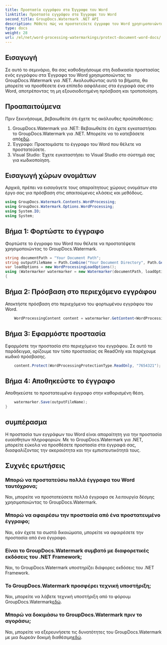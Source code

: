```yaml
---
title: Προστασία εγγράφου στα Έγγραφα του Word
linktitle: Προστασία εγγράφου στα Έγγραφα του Word
second_title: GroupDocs.Watermark .NET API
description: Μάθετε πώς να προστατεύετε έγγραφα του Word χρησιμοποιώντας το GroupDocs.Watermark για .NET. Ακολουθήστε το βήμα προς βήμα σεμινάριο για να προσθέσετε ασφάλεια στα έγγραφά σας χωρίς κόπο.
type: docs
weight: 28
url: /el/net/word-processing-watermarkings/protect-document-word-docs/
---
```

## Εισαγωγή
Σε αυτό το σεμινάριο, θα σας καθοδηγήσουμε στη διαδικασία προστασίας ενός εγγράφου στα Έγγραφα του Word χρησιμοποιώντας το GroupDocs.Watermark για .NET. Ακολουθώντας αυτά τα βήματα, θα μπορείτε να προσθέσετε ένα επίπεδο ασφάλειας στα έγγραφά σας στο Word, αποτρέποντας τη μη εξουσιοδοτημένη πρόσβαση και τροποποίηση.
## Προαπαιτούμενα
Πριν ξεκινήσουμε, βεβαιωθείτε ότι έχετε τις ακόλουθες προϋποθέσεις:
1.  GroupDocs.Watermark για .NET: Βεβαιωθείτε ότι έχετε εγκαταστήσει το GroupDocs.Watermark για .NET. Μπορείτε να το κατεβάσετε από[εδώ](https://releases.groupdocs.com/Watermark/net/).
2. Έγγραφο: Προετοιμάστε το έγγραφο του Word που θέλετε να προστατεύσετε.
3. Visual Studio: Έχετε εγκαταστήσει το Visual Studio στο σύστημά σας για κωδικοποίηση.

## Εισαγωγή χώρων ονομάτων
Αρχικά, πρέπει να εισαγάγετε τους απαραίτητους χώρους ονομάτων στο έργο σας για πρόσβαση στις απαιτούμενες κλάσεις και μεθόδους.
```csharp
using GroupDocs.Watermark.Contents.WordProcessing;
using GroupDocs.Watermark.Options.WordProcessing;
using System.IO;
using System;
```
## Βήμα 1: Φορτώστε το έγγραφο
Φορτώστε το έγγραφο του Word που θέλετε να προστατέψετε χρησιμοποιώντας το GroupDocs.Watermark.
```csharp
string documentPath = "Your Document Path";
string outputFileName = Path.Combine("Your Document Directory", Path.GetFileName(documentPath));
var loadOptions = new WordProcessingLoadOptions();
using (Watermarker watermarker = new Watermarker(documentPath, loadOptions))
{
```
## Βήμα 2: Πρόσβαση στο περιεχόμενο εγγράφου
Αποκτήστε πρόσβαση στο περιεχόμενο του φορτωμένου εγγράφου του Word.
```csharp
    WordProcessingContent content = watermarker.GetContent<WordProcessingContent>();
```
## Βήμα 3: Εφαρμόστε προστασία
Εφαρμόστε την προστασία στο περιεχόμενο του εγγράφου. Σε αυτό το παράδειγμα, ορίζουμε τον τύπο προστασίας σε ReadOnly και παρέχουμε κωδικό πρόσβασης.
```csharp
    content.Protect(WordProcessingProtectionType.ReadOnly, "7654321");
```
## Βήμα 4: Αποθηκεύστε το έγγραφο
Αποθηκεύστε το προστατευμένο έγγραφο στην καθορισμένη θέση.
```csharp
    watermarker.Save(outputFileName);
}
```

## συμπέρασμα
Η προστασία των εγγράφων του Word είναι απαραίτητη για την προστασία ευαίσθητων πληροφοριών. Με το GroupDocs.Watermark για .NET, μπορείτε εύκολα να προσθέσετε προστασία στα έγγραφά σας, διασφαλίζοντας την ακεραιότητα και την εμπιστευτικότητά τους.
## Συχνές ερωτήσεις
### Μπορώ να προστατεύσω πολλά έγγραφα του Word ταυτόχρονα;
Ναι, μπορείτε να προστατεύσετε πολλά έγγραφα σε λειτουργία δέσμης χρησιμοποιώντας το GroupDocs.Watermark.
### Μπορώ να αφαιρέσω την προστασία από ένα προστατευμένο έγγραφο;
Ναι, εάν έχετε τα σωστά δικαιώματα, μπορείτε να αφαιρέσετε την προστασία από ένα έγγραφο.
### Είναι το GroupDocs.Watermark συμβατό με διαφορετικές εκδόσεις του .NET Framework;
Ναι, το GroupDocs.Watermark υποστηρίζει διάφορες εκδόσεις του .NET Framework.
### Το GroupDocs.Watermark προσφέρει τεχνική υποστήριξη;
 Ναι, μπορείτε να λάβετε τεχνική υποστήριξη από το φόρουμ GroupDocs.Watermark[εδώ](https://forum.groupdocs.com/c/watermark/19).
### Μπορώ να δοκιμάσω το GroupDocs.Watermark πριν το αγοράσω;
 Ναι, μπορείτε να εξερευνήσετε τις δυνατότητες του GroupDocs.Watermark με μια δωρεάν δοκιμή διαθέσιμη[εδώ](https://releases.groupdocs.com/).
